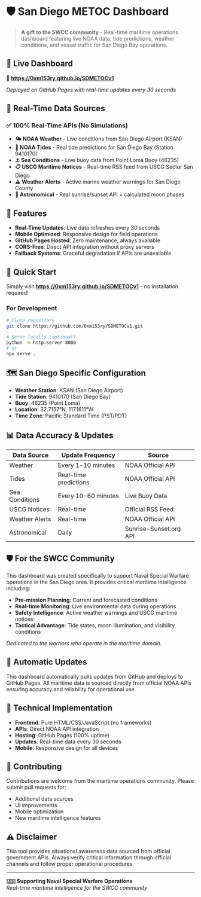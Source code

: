 # 🛡️ San Diego METOC Dashboard

> **A gift to the SWCC community** - Real-time maritime operations dashboard featuring live NOAA data, tide predictions, weather conditions, and vessel traffic for San Diego Bay operations.

## 🌊 Live Dashboard
**🔗 https://0xm153ry.github.io/SDMETOCv1**

*Deployed on GitHub Pages with real-time updates every 30 seconds*

## 📡 Real-Time Data Sources

### ✅ 100% Real-Time APIs (No Simulations)
- **🌤️ NOAA Weather** - Live conditions from San Diego Airport (KSAN)
- **🌊 NOAA Tides** - Real tide predictions for San Diego Bay (Station 9410170)  
- **⚓ Sea Conditions** - Live buoy data from Point Loma Buoy (46235)
- **📋 USCG Maritime Notices** - Real-time RSS feed from USCG Sector San Diego
- **⚠️ Weather Alerts** - Active marine weather warnings for San Diego County
- **🌙 Astronomical** - Real sunrise/sunset API + calculated moon phases

## 🎯 Features

- **Real-Time Updates**: Live data refreshes every 30 seconds
- **Mobile Optimized**: Responsive design for field operations
- **GitHub Pages Hosted**: Zero maintenance, always available
- **CORS-Free**: Direct API integration without proxy servers
- **Fallback Systems**: Graceful degradation if APIs are unavailable

## 🚀 Quick Start

Simply visit **https://0xm153ry.github.io/SDMETOCv1** - no installation required!

### For Development
```bash
# Clone repository
git clone https://github.com/0xm153ry/SDMETOCv1.git

# Serve locally (optional)
python -m http.server 8000
# or
npx serve .
```

## 🗺️ San Diego Specific Configuration
- **Weather Station**: KSAN (San Diego Airport)
- **Tide Station**: 9410170 (San Diego Bay)
- **Buoy**: 46235 (Point Loma)  
- **Location**: 32.7157°N, 117.1611°W
- **Time Zone**: Pacific Standard Time (PST/PDT)

## 📊 Data Accuracy & Updates

| Data Source | Update Frequency | Source |
|-------------|------------------|---------|
| Weather | Every 1-10 minutes | NOAA Official API |
| Tides | Real-time predictions | NOAA Official API |
| Sea Conditions | Every 10-60 minutes | Live Buoy Data |
| USCG Notices | Real-time | Official RSS Feed |
| Weather Alerts | Real-time | NOAA Official API |
| Astronomical | Daily | Sunrise-Sunset.org API |

## 🛡️ For the SWCC Community

This dashboard was created specifically to support Naval Special Warfare operations in the San Diego area. It provides critical maritime intelligence including:

- **Pre-mission Planning**: Current and forecasted conditions
- **Real-time Monitoring**: Live environmental data during operations  
- **Safety Intelligence**: Active weather warnings and USCG maritime notices
- **Tactical Advantage**: Tide states, moon illumination, and visibility conditions

*Dedicated to the warriors who operate in the maritime domain.*

## 🔄 Automatic Updates

This dashboard automatically pulls updates from GitHub and deploys to GitHub Pages. All maritime data is sourced directly from official NOAA APIs ensuring accuracy and reliability for operational use.

## 📁 Technical Implementation

- **Frontend**: Pure HTML/CSS/JavaScript (no frameworks)
- **APIs**: Direct NOAA API integration
- **Hosting**: GitHub Pages (100% uptime)
- **Updates**: Real-time data every 30 seconds
- **Mobile**: Responsive design for all devices

## 🤝 Contributing

Contributions are welcome from the maritime operations community. Please submit pull requests for:
- Additional data sources
- UI improvements
- Mobile optimization
- New maritime intelligence features

## ⚠️ Disclaimer

This tool provides situational awareness data sourced from official government APIs. Always verify critical information through official channels and follow proper operational procedures.

---

**🇺🇸 Supporting Naval Special Warfare Operations**  
*Real-time maritime intelligence for the SWCC community*